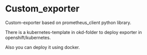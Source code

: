 # Custom_exporter
Custom-exporter based on prometheus_client python library.

There is a kubernetes-template in okd-folder to deploy exporter in openshift/kubernetes.

Also you can deploy it using docker. 
